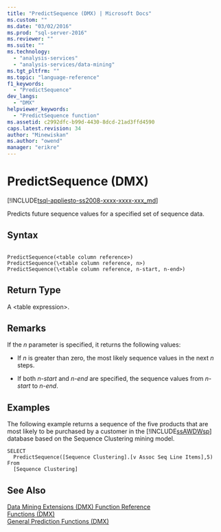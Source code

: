```yaml
---
title: "PredictSequence (DMX) | Microsoft Docs"
ms.custom: ""
ms.date: "03/02/2016"
ms.prod: "sql-server-2016"
ms.reviewer: ""
ms.suite: ""
ms.technology: 
  - "analysis-services"
  - "analysis-services/data-mining"
ms.tgt_pltfrm: ""
ms.topic: "language-reference"
f1_keywords: 
  - "PredictSequence"
dev_langs: 
  - "DMX"
helpviewer_keywords: 
  - "PredictSequence function"
ms.assetid: c2992dfc-b99d-4430-8dcd-21ad3ffd4590
caps.latest.revision: 34
author: "Minewiskan"
ms.author: "owend"
manager: "erikre"
---
```

# PredictSequence (DMX)
[!INCLUDE[tsql-appliesto-ss2008-xxxx-xxxx-xxx_md](../includes/tsql-appliesto-ss2008-xxxx-xxxx-xxx-md.md)]

  Predicts future sequence values for a specified set of sequence data.  
  
## Syntax  
  
```  
  
PredictSequence(<table column reference>)  
PredictSequence(\<table column reference, n>)  
PredictSequence(\<table column reference, n-start, n-end>)  
```  
  
## Return Type  
 A \<table expression>.  
  
## Remarks  
 If the *n* parameter is specified, it returns the following values:  
  
-   If *n* is greater than zero, the most likely sequence values in the next *n* steps.  
  
-   If both *n-start* and *n-end* are specified, the sequence values from *n-start* to *n-end*.  
  
## Examples  
 The following example returns a sequence of the five products that are most likely to be purchased by a customer in the [!INCLUDE[ssAWDWsp](../includes/ssawdwsp-md.md)] database based on the Sequence Clustering mining model.  
  
```  
SELECT  
  PredictSequence([Sequence Clustering].[v Assoc Seq Line Items],5)  
From  
  [Sequence Clustering]  
```  
  
## See Also  
 [Data Mining Extensions &#40;DMX&#41; Function Reference](../dmx/data-mining-extensions-dmx-function-reference.md)   
 [Functions &#40;DMX&#41;](../dmx/functions-dmx.md)   
 [General Prediction Functions &#40;DMX&#41;](../dmx/general-prediction-functions-dmx.md)  
  
  
